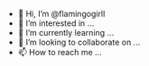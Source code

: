 - 👋 Hi, I’m @flamingogirll
- 👀 I’m interested in ...
- 🌱 I’m currently learning ...
- 💞️ I’m looking to collaborate on ...
- 📫 How to reach me ...

<!---
flamingogirll/flamingogirll is a ✨ special ✨ repository because its `README.md` (this file) appears on your GitHub profile.
You can click the Preview link to take a look at your changes.
--->
